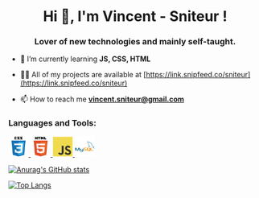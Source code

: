 <h1 align="center">Hi 👋, I'm Vincent - Sniteur !</h1>
<h3 align="center">Lover of new technologies and mainly self-taught.</h3>

- 🌱 I’m currently learning **JS, CSS, HTML**

- 👨‍💻 All of my projects are available at [https://link.snipfeed.co/sniteur](https://link.snipfeed.co/sniteur)

- 📫 How to reach me **vincent.sniteur@gmail.com**


<h3 align="left">Languages and Tools:</h3>
<p align="left"> <a href="https://www.w3schools.com/css/" target="_blank" rel="noreferrer"> <img src="https://raw.githubusercontent.com/devicons/devicon/master/icons/css3/css3-original-wordmark.svg" alt="css3" width="40" height="40"/> </a> <a href="https://www.w3.org/html/" target="_blank" rel="noreferrer"> <img src="https://raw.githubusercontent.com/devicons/devicon/master/icons/html5/html5-original-wordmark.svg" alt="html5" width="40" height="40"/> </a> <a href="https://developer.mozilla.org/en-US/docs/Web/JavaScript" target="_blank" rel="noreferrer"> <img src="https://raw.githubusercontent.com/devicons/devicon/master/icons/javascript/javascript-original.svg" alt="javascript" width="40" height="40"/> </a> <a href="https://www.mysql.com/" target="_blank" rel="noreferrer"> <img src="https://raw.githubusercontent.com/devicons/devicon/master/icons/mysql/mysql-original-wordmark.svg" alt="mysql" width="40" height="40"/> </a> </p>

[![Anurag's GitHub stats](https://github-readme-stats.vercel.app/api?username=Vincent-Sniteur&show_icons=true&theme=tokyonight)](https://github.com/anuraghazra/github-readme-stats)

[![Top Langs](https://github-readme-stats.vercel.app/api/top-langs/?username=Vincent-Sniteur&layout=compact)](https://github.com/anuraghazra/github-readme-stats)
